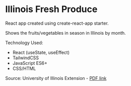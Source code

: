 # Illinois Fresh Produce

React app created using create-react-app starter.

Shows the fruits/vegetables in season in Illinois by month.

Technology Used:

- React (useState, useEffect)
- TailwindCSS
- JavaScript ES6+
- CSS/HTML

Source: University of Illinois Extension - [PDF link](https://static1.squarespace.com/static/55a80cc2e4b01d3d0f770a2d/t/58ef90152e69cfd3f8b97b9f/1492094997958/Illinois+Seasonality+Chart.pdf)

